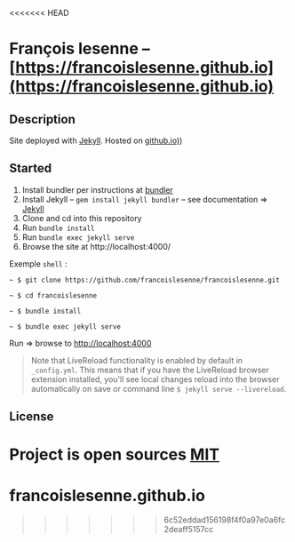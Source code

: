 <<<<<<< HEAD
# François lesenne – [https://francoislesenne.github.io](https://francoislesenne.github.io)

##  Description

Site deployed with [Jekyll](https://jekyllrb.com/). Hosted on [github.io)](github.io))

## Started

1. Install bundler per instructions at [bundler](http://bundler.io)
2. Install Jekyll –  `gem install jekyll bundler` – see documentation => [Jekyll](https://jekyllrb.com/)
3. Clone and cd into this repository
4. Run `bundle install`
5. Run `bundle exec jekyll serve`
6. Browse the site at http://localhost:4000/

Exemple `shell` :

```code
~ $ git clone https://github.com/francoislesenne/francoislesenne.git

~ $ cd francoislesenne

~ $ bundle install

~ $ bundle exec jekyll serve
```
Run => browse to <http://localhost:4000>

>Note that LiveReload functionality is enabled by default in `_config.yml`.
This means that if you have the LiveReload browser extension installed,
you'll see local changes reload into the browser automatically on save or command line `$ jekyll serve --livereload`.

## License

Project is open sources [MIT](https://github.com/francoislesenne/francoislesenne/blob/master/LICENSE)
=======
# francoislesenne.github.io
>>>>>>> 6c52eddad156198f4f0a97e0a6fc2deaff5157cc
